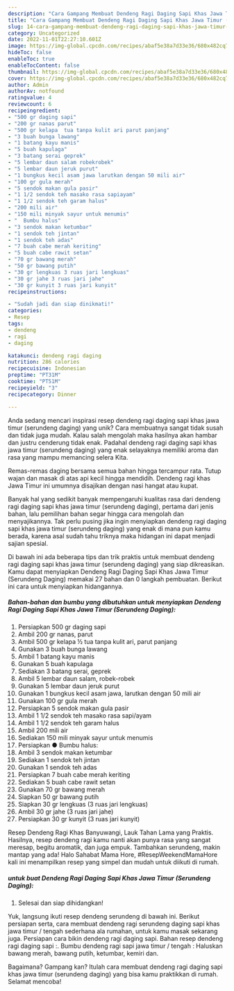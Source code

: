 ```yaml
---
description: "Cara Gampang Membuat Dendeng Ragi Daging Sapi Khas Jawa Timur (Serundeng Daging) yang Lezat Sekali"
title: "Cara Gampang Membuat Dendeng Ragi Daging Sapi Khas Jawa Timur (Serundeng Daging) yang Lezat Sekali"
slug: 14-cara-gampang-membuat-dendeng-ragi-daging-sapi-khas-jawa-timur-serundeng-daging-yang-lezat-sekali
category: Uncategorized
date: 2022-11-01T22:27:10.601Z
image: https://img-global.cpcdn.com/recipes/abaf5e38a7d33e36/680x482cq70/dendeng-ragi-daging-sapi-khas-jawa-timur-serundeng-daging-foto-resep-utama.jpg
hideToc: false
enableToc: true
enableTocContent: false
thumbnail: https://img-global.cpcdn.com/recipes/abaf5e38a7d33e36/680x482cq70/dendeng-ragi-daging-sapi-khas-jawa-timur-serundeng-daging-foto-resep-utama.jpg
cover: https://img-global.cpcdn.com/recipes/abaf5e38a7d33e36/680x482cq70/dendeng-ragi-daging-sapi-khas-jawa-timur-serundeng-daging-foto-resep-utama.jpg
author: Admin
authorAv: notfound
ratingvalue: 4
reviewcount: 6
recipeingredient:
- "500 gr daging sapi"
- "200 gr nanas parut"
- "500 gr kelapa  tua tanpa kulit ari parut panjang"
- "3 buah bunga lawang"
- "1 batang kayu manis"
- "5 buah kapulaga"
- "3 batang serai geprek"
- "5 lembar daun salam robekrobek"
- "5 lembar daun jeruk purut"
- "1 bungkus kecil asam jawa larutkan dengan 50 mili air"
- "100 gr gula merah"
- "5 sendok makan gula pasir"
- "1 1/2 sendok teh masako rasa sapiayam"
- "1 1/2 sendok teh garam halus"
- "200 mili air"
- "150 mili minyak sayur untuk menumis"
- "  Bumbu halus"
- "3 sendok makan ketumbar"
- "1 sendok teh jintan"
- "1 sendok teh adas"
- "7 buah cabe merah keriting"
- "5 buah cabe rawit setan"
- "70 gr bawang merah"
- "50 gr bawang putih"
- "30 gr lengkuas 3 ruas jari lengkuas"
- "30 gr jahe 3 ruas jari jahe"
- "30 gr kunyit 3 ruas jari kunyit"
recipeinstructions:

- "Sudah jadi dan siap dinikmati!"
categories:
- Resep
tags:
- dendeng
- ragi
- daging

katakunci: dendeng ragi daging 
nutrition: 286 calories
recipecuisine: Indonesian
preptime: "PT31M"
cooktime: "PT51M"
recipeyield: "3"
recipecategory: Dinner

---
```





Anda sedang mencari inspirasi resep dendeng ragi daging sapi khas jawa timur (serundeng daging) yang unik? Cara membuatnya sangat tidak susah dan tidak juga mudah. Kalau salah mengolah maka hasilnya akan hambar dan justru cenderung tidak enak. Padahal dendeng ragi daging sapi khas jawa timur (serundeng daging) yang enak selayaknya memiliki aroma dan rasa yang mampu memancing selera Kita.





Remas-remas daging bersama semua bahan hingga tercampur rata. Tutup wajan dan masak di atas api kecil hingga mendidih. Dendeng ragi khas Jawa Timur ini umumnya disajikan dengan nasi hangat atau kupat.

Banyak hal yang sedikit banyak mempengaruhi kualitas rasa dari dendeng ragi daging sapi khas jawa timur (serundeng daging), pertama dari jenis bahan, lalu pemilihan bahan segar hingga cara mengolah dan menyajikannya. Tak perlu pusing jika ingin menyiapkan dendeng ragi daging sapi khas jawa timur (serundeng daging) yang enak di mana pun kamu berada, karena asal sudah tahu triknya maka hidangan ini dapat menjadi sajian spesial.






Di bawah ini ada beberapa tips dan trik praktis untuk membuat dendeng ragi daging sapi khas jawa timur (serundeng daging) yang siap dikreasikan. Kamu dapat menyiapkan Dendeng Ragi Daging Sapi Khas Jawa Timur (Serundeng Daging) memakai 27 bahan dan 0 langkah pembuatan. Berikut ini cara untuk menyiapkan hidangannya.

<!--inarticleads1-->

##### Bahan-bahan dan bumbu yang dibutuhkan untuk menyiapkan Dendeng Ragi Daging Sapi Khas Jawa Timur (Serundeng Daging):

1. Persiapkan 500 gr daging sapi
1. Ambil 200 gr nanas, parut
1. Ambil 500 gr kelapa ½ tua tanpa kulit ari, parut panjang
1. Gunakan 3 buah bunga lawang
1. Ambil 1 batang kayu manis
1. Gunakan 5 buah kapulaga
1. Sediakan 3 batang serai, geprek
1. Ambil 5 lembar daun salam, robek-robek
1. Gunakan 5 lembar daun jeruk purut
1. Gunakan 1 bungkus kecil asam jawa, larutkan dengan 50 mili air
1. Gunakan 100 gr gula merah
1. Persiapkan 5 sendok makan gula pasir
1. Ambil 1 1/2 sendok teh masako rasa sapi/ayam
1. Ambil 1 1/2 sendok teh garam halus
1. Ambil 200 mili air
1. Sediakan 150 mili minyak sayur untuk menumis
1. Persiapkan  ● Bumbu halus:
1. Ambil 3 sendok makan ketumbar
1. Sediakan 1 sendok teh jintan
1. Gunakan 1 sendok teh adas
1. Persiapkan 7 buah cabe merah keriting
1. Sediakan 5 buah cabe rawit setan
1. Gunakan 70 gr bawang merah
1. Siapkan 50 gr bawang putih
1. Siapkan 30 gr lengkuas (3 ruas jari lengkuas)
1. Ambil 30 gr jahe (3 ruas jari jahe)
1. Persiapkan 30 gr kunyit (3 ruas jari kunyit)


Resep Dendeng Ragi Khas Banyuwangi, Lauk Tahan Lama yang Praktis. Hasilnya, resep dendeng ragi kamu nanti akan punya rasa yang sangat meresap, begitu aromatik, dan juga empuk. Tambahkan serundeng, makin mantap yang ada! Halo Sahabat Mama Hore, #ResepWeekendMamaHore kali ini menampilkan resep yang simpel dan mudah untuk diikuti di rumah. 

<!--inarticleads2-->

#####  untuk buat Dendeng Ragi Daging Sapi Khas Jawa Timur (Serundeng Daging):


1. Selesai dan siap dihidangkan!

Yuk, langsung ikuti resep dendeng serundeng di bawah ini. Berikut persiapan serta, cara membuat dendeng ragi serundeng daging sapi khas jawa timur / tengah sederhana ala rumahan, untuk kamu masak sekarang juga. Persiapan cara bikin dendeng ragi daging sapi. Bahan resep dendeng ragi daging sapi :. Bumbu dendeng ragi sapi jawa timur / tengah : Haluskan bawang merah, bawang putih, ketumbar, kemiri dan. 

Bagaimana? Gampang kan? Itulah cara membuat dendeng ragi daging sapi khas jawa timur (serundeng daging) yang bisa kamu praktikkan di rumah. Selamat mencoba!

